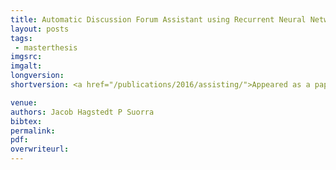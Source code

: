 ```yaml
---
title: Automatic Discussion Forum Assistant using Recurrent Neural Networks
layout: posts
tags:
 - masterthesis
imgsrc: 
imgalt: 
longversion:
shortversion: <a href="/publications/2016/assisting/">Appeared as a paper in Representation Learning for NLP, RepL4NLP, at ACL 2016</a>.

venue: 
authors: Jacob Hagstedt P Suorra
bibtex: 
permalink:
pdf: 
overwriteurl: 
---
```


